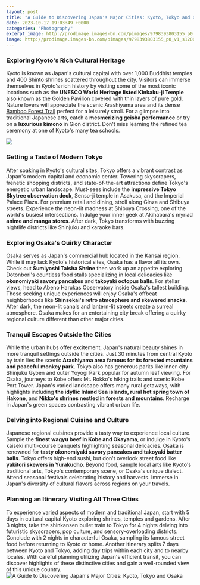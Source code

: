 ```yaml
---
layout: post
title: "A Guide to Discovering Japan's Major Cities: Kyoto, Tokyo and Osaka"
date: 2023-10-17 19:03:49 +0000
categories: "Photography"
excerpt_image: http://prodimage.images-bn.com/pimages/9798393803155_p0_v1_s1200x630.jpg
image: http://prodimage.images-bn.com/pimages/9798393803155_p0_v1_s1200x630.jpg
---
```


### Exploring Kyoto's Rich Cultural Heritage
Kyoto is known as Japan's cultural capital with over 1,000 Buddhist temples and 400 Shinto shrines scattered throughout the city. Visitors can immerse themselves in Kyoto's rich history by visiting some of the most iconic locations such as the **UNESCO World Heritage listed Kinkaku-ji Temple** also known as the Golden Pavilion covered with thin layers of pure gold. Nature lovers will appreciate the scenic Arashiyama area and its dense [Bamboo Forest Trail](https://travelokla.github.io/2023-12-28-vie-quotidienne-xe0-panama/) perfect for a leisurely stroll. For a glimpse into traditional Japanese arts, catch a **mesmerizing geisha performance** or try on a **luxurious kimono** in Gion district. Don't miss learning the refined tea ceremony at one of Kyoto's many tea schools. 

![](https://www.tripsavvy.com/thmb/e5wZDX6HW-JmfA8Yu0KEbCZ3zLo=/2121x1414/filters:no_upscale():max_bytes(150000):strip_icc()/GettyImages-530105220-5c337bae46e0fb00012fcdfb.jpg)
### Getting a Taste of Modern Tokyo
After soaking in Kyoto's cultural sites, Tokyo offers a vibrant contrast as Japan's modern capital and economic center. Towering skyscrapers, frenetic shopping districts, and state-of-the-art attractions define Tokyo's energetic urban landscape. Must-sees include the **impressive Tokyo Skytree observation deck**, Senso-ji temple in Asakusa, and the Imperial Palace Plaza. For premium retail and dining, stroll along Ginza and Shibuya streets. Experience the neon-lit madness at Shibuya Crossing, one of the world's busiest intersections. Indulge your inner geek at Akihabara's myriad **anime and manga stores**. After dark, Tokyo transforms with buzzing nightlife districts like Shinjuku and karaoke bars.
### Exploring Osaka's Quirky Character
Osaka serves as Japan's commercial hub located in the Kansai region. While it may lack Kyoto's historical sites, Osaka has a flavor all its own. Check out **Sumiyoshi Taisha Shrine** then work up an appetite exploring Dotonbori's countless food stalls specializing in local delicacies like **okonomiyaki savory pancakes** and **takoyaki octopus balls**. For stellar views, head to Abeno Harukas Observatory inside Osaka's tallest building. Those seeking unique experiences will enjoy Osaka's offbeat neighborhoods like **Shinsekai's retro atmosphere and skewered snacks**. After dark, the neon-lit canals and lantern-lit streets create a surreal atmosphere. Osaka makes for an entertaining city break offering a quirky regional culture different than other major cities. 
### Tranquil Escapes Outside the Cities
While the urban hubs offer excitement, Japan's natural beauty shines in more tranquil settings outside the cities. Just 30 minutes from central Kyoto by train lies the scenic **Arashiyama area famous for its forested mountains and peaceful monkey park**. Tokyo also has generous parks like inner-city Shinjuku Gyoen and outer Yoyogi Park popular for autumn leaf viewing. For Osaka, journeys to Kobe offers Mt. Rokko's hiking trails and scenic Kobe Port Tower. Japan's varied landscape offers many rural getaways, with highlights including **the idyllic Inland Sea islands, rural hot spring town of Hakone**, and **Nikko's shrines nestled in forests and mountains**. Recharge in Japan's green spaces contrasting vibrant urban life.
### Delving into Regional Cuisine and Culture
Japanese regional cuisines provide a tasty way to experience local culture. Sample the **finest wagyu beef in Kobe and Okayama**, or indulge in Kyoto's kaiseki multi-course banquets highlighting seasonal delicacies. Osaka is renowned for **tasty okonomiyaki savory pancakes and takoyaki batter balls**. Tokyo offers high-end sushi, but don't overlook street food like **yakitori skewers in Yurakucho**. Beyond food, sample local arts like Kyoto's traditional arts, Tokyo's contemporary scene, or Osaka's unique dialect. Attend seasonal festivals celebrating history and harvests. Immerse in Japan's diversity of cultural flavors across regions on your travels. 
### Planning an Itinerary Visiting All Three Cities
To experience varied aspects of modern and traditional Japan, start with 5 days in cultural capital Kyoto exploring shrines, temples and gardens. After 3 nights, take the shinkansen bullet train to Tokyo for 4 nights delving into futuristic skyscrapers, pop culture, and sensory-overloading districts. Conclude with 2 nights in characterful Osaka, sampling its famous street food before returning to Kyoto or home. Another itinerary splits 7 days between Kyoto and Tokyo, adding day trips within each city and to nearby locales. With careful planning utilizing Japan's efficient transit, you can discover highlights of these distinctive cities and gain a well-rounded view of this unique country.
![A Guide to Discovering Japan's Major Cities: Kyoto, Tokyo and Osaka](http://prodimage.images-bn.com/pimages/9798393803155_p0_v1_s1200x630.jpg)